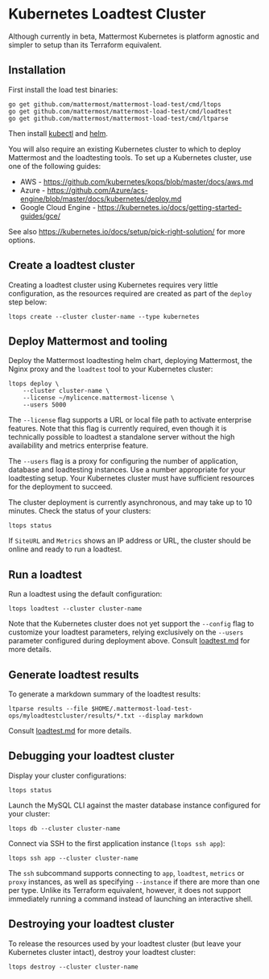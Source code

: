 # Kubernetes Loadtest Cluster

Although currently in beta, Mattermost Kubernetes is platform agnostic and simpler to setup than its Terraform equivalent.

## Installation

First install the load test binaries:
```
go get github.com/mattermost/mattermost-load-test/cmd/ltops
go get github.com/mattermost/mattermost-load-test/cmd/loadtest
go get github.com/mattermost/mattermost-load-test/cmd/ltparse
```

Then install [kubectl](https://kubernetes.io/docs/tasks/tools/install-kubectl/) and [helm](https://docs.helm.sh/using_helm/#installing-helm). 

You will also require an existing Kubernetes cluster to which to deploy Mattermost and the loadtesting tools. To set up a Kubernetes cluster, use one of the following guides:
* AWS - https://github.com/kubernetes/kops/blob/master/docs/aws.md 
* Azure - https://github.com/Azure/acs-engine/blob/master/docs/kubernetes/deploy.md
* Google Cloud Engine - https://kubernetes.io/docs/getting-started-guides/gce/

See also https://kubernetes.io/docs/setup/pick-right-solution/ for more options.

## Create a loadtest cluster

Creating a loadtest cluster using Kubernetes requires very little configuration, as the resources required are created as part of the `deploy` step below:
```
ltops create --cluster cluster-name --type kubernetes
```

## Deploy Mattermost and tooling

Deploy the Mattermost loadtesting helm chart, deploying Mattermost, the Nginx proxy and the `loadtest` tool to your Kubernetes cluster:
```
ltops deploy \
    --cluster cluster-name \
    --license ~/mylicence.mattermost-license \
    --users 5000
```

The `--license` flag supports a URL or local file path to activate enterprise features. Note that this flag is currently required, even though it is technically possible to loadtest a standalone server without the high availability and metrics enterprise feature.

The `--users` flag is a proxy for configuring the number of application, database and loadtesting instances. Use a number appropriate for your loadtesting setup. Your Kubernetes cluster must have sufficient resources for the deployment to succeed.

The cluster deployment is currently asynchronous, and may take up to 10 minutes. Check the status of your clusters:
```
ltops status
```

If `SiteURL` and `Metrics` shows an IP address or URL, the cluster should be online and ready to run a loadtest.

## Run a loadtest

Run a loadtest using the default configuration:
```
ltops loadtest --cluster cluster-name
```

Note that the Kubernetes cluster does not yet support the `--config` flag to customize your loadtest parameters, relying exclusively on the `--users` parameter configured during deployment above. Consult [loadtest.md](loadtest.md) for more details.

## Generate loadtest results

To generate a markdown summary of the loadtest results:
```
ltparse results --file $HOME/.mattermost-load-test-ops/myloadtestcluster/results/*.txt --display markdown
```

Consult [loadtest.md](loadtest.md#Results) for more details.

## Debugging your loadtest cluster

Display your cluster configurations:
```
ltops status
```

Launch the MySQL CLI against the master database instance configured for your cluster:
```
ltops db --cluster cluster-name
```

Connect via SSH to the first application instance (`ltops ssh app`):
```
ltops ssh app --cluster cluster-name
```

The `ssh` subcommand supports connecting to `app`, `loadtest`, `metrics` or `proxy` instances, as well as specifying `--instance` if there are more than one per type. Unlike its Terraform equivalent, however, it does not support immediately running a command instead of launching an interactive shell.

## Destroying your loadtest cluster

To release the resources used by your loadtest cluster (but leave your Kubernetes cluster intact), destroy your loadtest cluster:
```
ltops destroy --cluster cluster-name
```

